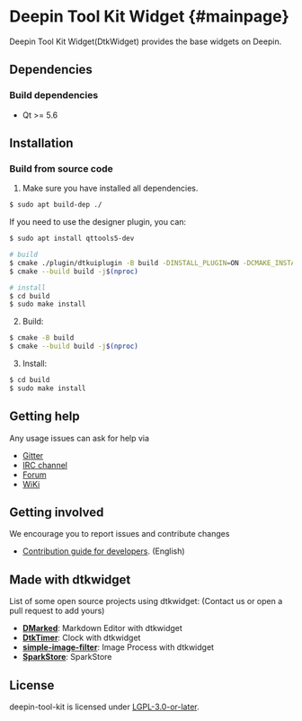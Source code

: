 # Deepin Tool Kit Widget {#mainpage}

Deepin Tool Kit Widget(DtkWidget) provides the base widgets on Deepin.

## Dependencies

### Build dependencies

* Qt >= 5.6

## Installation

### Build from source code

1. Make sure you have installed all dependencies.
```bash
$ sudo apt build-dep ./
```
If you need to use the designer plugin, you can:
```bash
$ sudo apt install qttools5-dev

# build
$ cmake ./plugin/dtkuiplugin -B build -DINSTALL_PLUGIN=ON -DCMAKE_INSTALL_PREFIX=/usr
$ cmake --build build -j$(nproc)

# install
$ cd build
$ sudo make install
```
2. Build:

```bash
$ cmake -B build
$ cmake --build build -j$(nproc)
```

3. Install:

```bash
$ cd build
$ sudo make install
```

## Getting help

Any usage issues can ask for help via

* [Gitter](https://gitter.im/orgs/linuxdeepin/rooms)
* [IRC channel](https://webchat.freenode.net/?channels=deepin)
* [Forum](https://bbs.deepin.org)
* [WiKi](https://wiki.deepin.org/)

## Getting involved

We encourage you to report issues and contribute changes

* [Contribution guide for developers](https://github.com/linuxdeepin/developer-center/wiki/Contribution-Guidelines-for-Developers-en). (English)

## Made with dtkwidget

List of some open source projects using dtkwidget: (Contact us or open a pull request to add yours)

 - **[DMarked](https://github.com/DMarked/DMarked)**: Markdown Editor with dtkwidget
 - **[DtkTimer](https://github.com/gfdgd-xi/timer)**: Clock with dtkwidget
 - **[simple-image-filter](https://github.com/dependon/simple-image-filter)**: Image Process with dtkwidget
 - **[SparkStore](https://github.com/Spark-Store/Spark-Store)**: SparkStore
## License

deepin-tool-kit is licensed under [LGPL-3.0-or-later](LICENSE).
